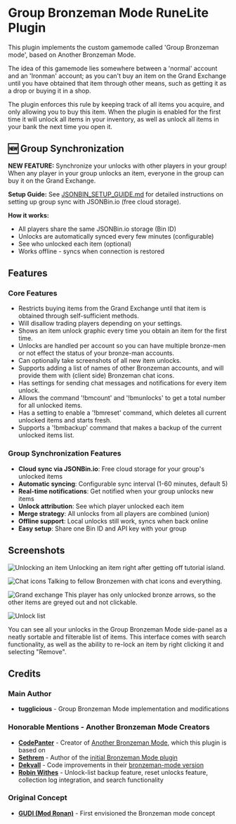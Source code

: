 # Group Bronzeman Mode RuneLite Plugin

This plugin implements the custom gamemode called 'Group Bronzeman mode', based on Another Bronzeman Mode.

The idea of this gamemode lies somewhere between a 'normal' account and an 'Ironman' account; as you can't buy an item on the Grand Exchange until you have obtained that item through other means, such as getting it as a drop or buying it in a shop.

The plugin enforces this rule by keeping track of all items you acquire, and only allowing you to buy this item.
When the plugin is enabled for the first time it will unlock all items in your inventory, as well as unlock all items in your bank the next time you open it.

## 🆕 Group Synchronization

**NEW FEATURE:** Synchronize your unlocks with other players in your group! When any player in your group unlocks an item, everyone in the group can buy it on the Grand Exchange.

**Setup Guide:** See [JSONBIN_SETUP_GUIDE.md](JSONBIN_SETUP_GUIDE.md) for detailed instructions on setting up group sync with JSONBin.io (free cloud storage).

**How it works:**
- All players share the same JSONBin.io storage (Bin ID)
- Unlocks are automatically synced every few minutes (configurable)
- See who unlocked each item (optional)
- Works offline - syncs when connection is restored

## Features

### Core Features
- Restricts buying items from the Grand Exchange until that item is obtained through self-sufficient methods.
- Will disallow trading players depending on your settings.
- Shows an item unlock graphic every time you obtain an item for the first time.
- Unlocks are handled per account so you can have multiple bronze-men or not effect the status of your bronze-man accounts.
- Can optionally take screenshots of all new item unlocks.
- Supports adding a list of names of other Bronzeman accounts, and will provide them with (client side) Bronzeman chat icons.
- Has settings for sending chat messages and notifications for every item unlock.
- Allows the command '!bmcount' and '!bmunlocks' to get a total number for all unlocked items.
- Has a setting to enable a '!bmreset' command, which deletes all current unlocked items and starts fresh.
- Supports a '!bmbackup' command that makes a backup of the current unlocked items list.

### Group Synchronization Features
- **Cloud sync via JSONBin.io**: Free cloud storage for your group's unlocked items
- **Automatic syncing**: Configurable sync interval (1-60 minutes, default 5)
- **Real-time notifications**: Get notified when your group unlocks new items
- **Unlock attribution**: See which player unlocked each item
- **Merge strategy**: All unlocks from all players are combined (union)
- **Offline support**: Local unlocks still work, syncs when back online
- **Easy setup**: Share one Bin ID and API key with your group

## Screenshots

![Unlocking an item](https://i.imgur.com/odE4nVo.png)
Unlocking an item right after getting off tutorial island.

![Chat icons](https://i.imgur.com/D8Zl6Ss.png)
Talking to fellow Bronzemen with chat icons and everything.

![Grand exchange](https://i.imgur.com/lTd0I6P.png)
This player has only unlocked bronze arrows, so the other items are greyed out and not clickable.

![Unlock list](https://i.imgur.com/348PI3B.png)

You can see all your unlocks in the Group Bronzeman Mode side-panel as a neatly sortable and filterable list of items.
This interface comes with search functionality, as well as the ability to re-lock an item by right clicking it and selecting "Remove".

## Credits

### Main Author
- **tugglicious** - Group Bronzeman Mode implementation and modifications

### Honorable Mentions - Another Bronzeman Mode Creators
- **[CodePanter](https://github.com/codepanter)** - Creator of [Another Bronzeman Mode](https://github.com/CodePanter/another-bronzeman-mode), which this plugin is based on
- **[Sethrem](https://github.com/sethrem)** - Author of the [initial Bronzeman Mode plugin](https://github.com/sethrem/bronzeman)
- **[Dekvall](https://github.com/dekvall)** - Code improvements in their [bronzeman-mode version](https://github.com/dekvall/bronzeman-mode)
- **[Robin Withes](https://github.com/robinwithes)** - Unlock-list backup feature, reset unlocks feature, collection log integration, and search functionality

### Original Concept
- **[GUDI (Mod Ronan)](https://www.youtube.com/watch?v=GFNfa2saOJg)** - First envisioned the Bronzeman mode concept
